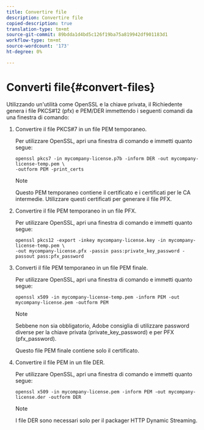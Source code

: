 ```yaml
---
title: Convertire file
description: Convertire file
copied-description: true
translation-type: tm+mt
source-git-commit: 89bdda1d4bd5c126f19ba75a819942df901183d1
workflow-type: tm+mt
source-wordcount: '173'
ht-degree: 0%

---
```



# Converti file{#convert-files}

Utilizzando un&#39;utilità come OpenSSL e la chiave privata, il Richiedente genera i file PKCS#12 (pfx) e PEM/DER immettendo i seguenti comandi da una finestra di comando:

1. Convertire il file PKCS#7 in un file PEM temporaneo.

   Per utilizzare OpenSSL, apri una finestra di comando e immetti quanto segue:

   ```
   openssl pkcs7 -in mycompany-license.p7b -inform DER -out mycompany-license-temp.pem \ 
   -outform PEM -print_certs 
   ```

   >[!NOTE]
   >
   >Questo PEM temporaneo contiene il certificato e i certificati per le CA intermedie. Utilizzare questi certificati per generare il file PFX.

1. Convertire il file PEM temporaneo in un file PFX.

   Per utilizzare OpenSSL, apri una finestra di comando e immetti quanto segue:

   ```
   openssl pkcs12 -export -inkey mycompany-license.key -in mycompany-license-temp.pem \ 
   -out mycompany-license.pfx -passin pass:private_key_password -passout pass:pfx_password 
   ```

1. Converti il file PEM temporaneo in un file PEM finale.

   Per utilizzare OpenSSL, apri una finestra di comando e immetti quanto segue:

   ```
   openssl x509 -in mycompany-license-temp.pem -inform PEM -out mycompany-license.pem -outform PEM 
   ```

   >[!NOTE]
   >
   >Sebbene non sia obbligatorio, Adobe consiglia di utilizzare password diverse per la chiave privata (private_key_password) e per PFX (pfx_password).

   Questo file PEM finale contiene solo il certificato.

1. Convertire il file PEM in un file DER.

   Per utilizzare OpenSSL, apri una finestra di comando e immetti quanto segue:

   ```
   openssl x509 -in mycompany-license.pem -inform PEM -out mycompany-license.der -outform DER 
   ```

   >[!NOTE]
   >
   >I file DER sono necessari solo per il packager HTTP Dynamic Streaming.

